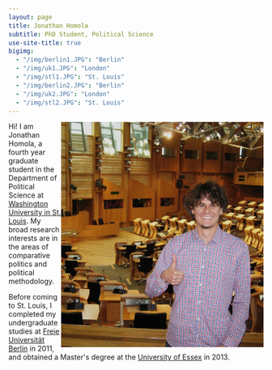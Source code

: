 ```yaml
---
layout: page
title: Jonathan Homola
subtitle: PhD Student, Political Science
use-site-title: true
bigimg:
  - "/img/berlin1.JPG": "Berlin"
  - "/img/uk1.JPG": "London"
  - "/img/stl1.JPG": "St. Louis"
  - "/img/berlin2.JPG": "Berlin"
  - "/img/uk2.JPG": "London"
  - "/img/stl2.JPG": "St. Louis"
---
```


<img align="right" height="445px" width="400px" margin-left="20px" src="/img/profile.JPG" />

Hi! I am Jonathan Homola, a fourth year graduate student in the Department of Political Science at <a href="http://polisci.wustl.edu/" target="_blank">Washington University in St. Louis</a>. My broad research interests are in the areas of comparative politics and political methodology.


Before coming to St. Louis, I completed my undergraduate studies at <a href="http://www.polsoz.fu-berlin.de/en/polwiss/index.html" target="_blank">Freie Universität Berlin</a> in 2011, and obtained a Master's degree at the <a href="http://www.essex.ac.uk/government/" target="_blank">University of Essex</a> in 2013.

